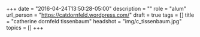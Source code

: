 +++
date = "2016-04-24T13:50:28-05:00"
description = ""
role = "alum"
url_person = "https://catdornfeld.wordpress.com/"
draft = true
tags = []
title = "catherine dornfeld tissenbaum"
headshot = "img/c_tissenbaum.jpg"
topics = []
+++
